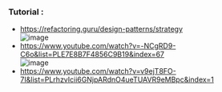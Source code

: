 ### Tutorial :
* https://refactoring.guru/design-patterns/strategy <br/>
![image](https://user-images.githubusercontent.com/30351771/133765402-c5417885-e6fd-42f9-83b6-c63d14046a1b.png)
* https://www.youtube.com/watch?v=-NCgRD9-C6o&list=PLE7E8B7F4856C9B19&index=67 <br/>
![image](https://user-images.githubusercontent.com/30351771/133765162-d7c9ae2a-5e90-4faf-8b6d-0fbe2df19cbb.png)
* https://www.youtube.com/watch?v=v9ejT8FO-7I&list=PLrhzvIcii6GNjpARdnO4ueTUAVR9eMBpc&index=1 <br/>
